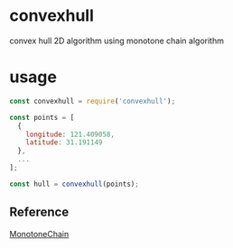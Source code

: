 # convexhull
convex hull 2D algorithm using monotone chain algorithm

# usage

```javascript
const convexhull = require('convexhull');

const points = [
  {
    longitude: 121.409058,
    latitude: 31.191149
  },
  ...
];

const hull = convexhull(points);
```

## Reference
[MonotoneChain](http://geomalgorithms.com/a10-_hull-1.html#Monotone%20Chain)
